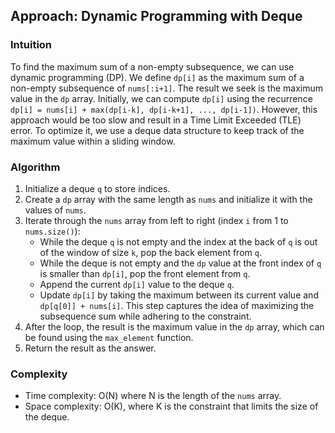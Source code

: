 ## Approach: Dynamic Programming with Deque

### Intuition

To find the maximum sum of a non-empty subsequence, we can use dynamic programming (DP). We define `dp[i]` as the maximum sum of a non-empty subsequence of `nums[:i+1]`. The result we seek is the maximum value in the `dp` array. Initially, we can compute `dp[i]` using the recurrence `dp[i] = nums[i] + max(dp[i-k], dp[i-k+1], ..., dp[i-1])`. However, this approach would be too slow and result in a Time Limit Exceeded (TLE) error. To optimize it, we use a deque data structure to keep track of the maximum value within a sliding window.

### Algorithm

1. Initialize a deque `q` to store indices.
2. Create a `dp` array with the same length as `nums` and initialize it with the values of `nums`.
3. Iterate through the `nums` array from left to right (index `i` from 1 to `nums.size()`):
   - While the deque `q` is not empty and the index at the back of `q` is out of the window of size `k`, pop the back element from `q`.
   - While the deque is not empty and the `dp` value at the front index of `q` is smaller than `dp[i]`, pop the front element from `q`.
   - Append the current `dp[i]` value to the deque `q`.
   - Update `dp[i]` by taking the maximum between its current value and `dp[q[0]] + nums[i]`. This step captures the idea of maximizing the subsequence sum while adhering to the constraint.
4. After the loop, the result is the maximum value in the `dp` array, which can be found using the `max_element` function.
5. Return the result as the answer.

### Complexity

- Time complexity: O(N) where N is the length of the `nums` array.
- Space complexity: O(K), where K is the constraint that limits the size of the deque.
